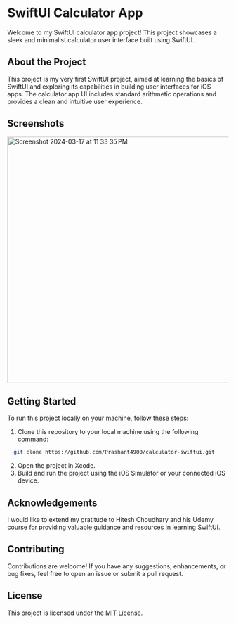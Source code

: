 # SwiftUI Calculator App

Welcome to my SwiftUI calculator app project! This project showcases a sleek and minimalist calculator user interface built using SwiftUI.

## About the Project

This project is my very first SwiftUI project, aimed at learning the basics of SwiftUI and exploring its capabilities in building user interfaces for iOS apps. The calculator app UI includes standard arithmetic operations and provides a clean and intuitive user experience.

## Screenshots
<img width="560" alt="Screenshot 2024-03-17 at 11 33 35 PM" src="https://github.com/Prashant4900/calculator-swiftui/assets/62440911/ecca3326-4858-4859-bdc3-33bae2e5de90">

## Getting Started

To run this project locally on your machine, follow these steps:

1. Clone this repository to your local machine using the following command:
```bash
  git clone https://github.com/Prashant4900/calculator-swiftui.git
```
2. Open the project in Xcode.
3. Build and run the project using the iOS Simulator or your connected iOS device.

## Acknowledgements

I would like to extend my gratitude to Hitesh Choudhary and his Udemy course for providing valuable guidance and resources in learning SwiftUI.

## Contributing

Contributions are welcome! If you have any suggestions, enhancements, or bug fixes, feel free to open an issue or submit a pull request.

## License

This project is licensed under the [MIT License](LICENSE).
